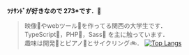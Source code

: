 **ﾂﾅｻﾝﾄﾞが好きなので 273\*です．🥪**

> 映像🎥やwebツール🔮を作ってる関西の大学生です．  
> TypeScript📘，PHP🐘，Sass🎨 を主に触っています．  
> 趣味は開発🚩とピアノ🎹とサイクリング🚲．
[![Top Langs](https://github-readme-stats.vercel.app/api/top-langs/?username=273Do&layout=compact)](https://github.com/anuraghazra/github-readme-stats)
